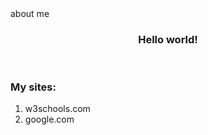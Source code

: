 <html>
  <head>
  </head>
  <body>
    <nav>
      about me
      <nav/>
    <header>
  <H1>
    Hello world!
  </H1>
      </header>
      <main>
        <aside>
          <H3>My sites:</H3>
          <ol>
            <li>w3schools.com</li>
            <li>google.com</li>
          </ol>
          </aside>
        <article>
        </article>
        <footer>
        </footer>
      </main> 
  </body>
</html>
  
